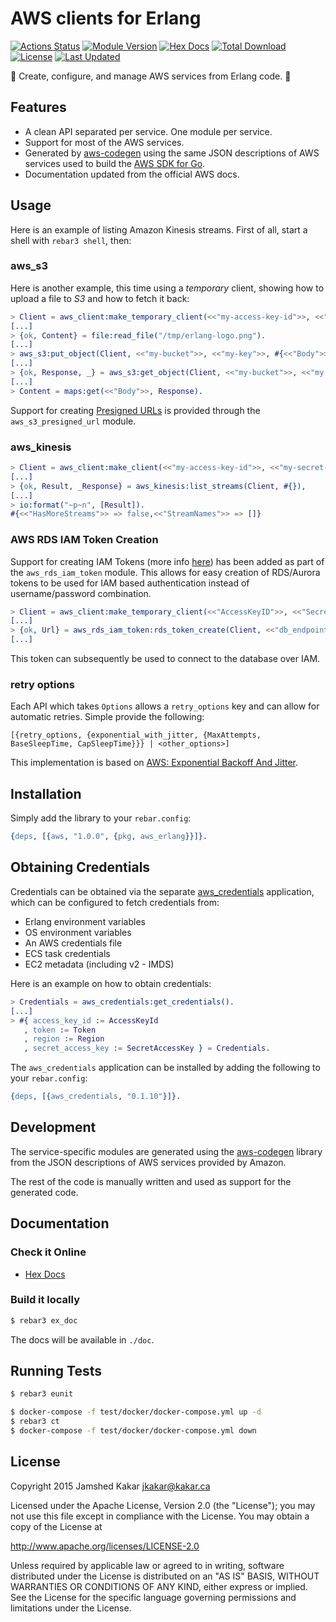 # AWS clients for Erlang

[![Actions Status](https://github.com/aws-beam/aws-erlang/workflows/Build/badge.svg)](https://github.com/aws-beam/aws-erlang/actions)
[![Module Version](https://img.shields.io/hexpm/v/aws_erlang.svg)](https://hex.pm/packages/aws_erlang)
[![Hex Docs](https://img.shields.io/badge/hex-docs-lightgreen.svg)](https://hexdocs.pm/aws_erlang/)
[![Total Download](https://img.shields.io/hexpm/dt/aws_erlang.svg)](https://hex.pm/packages/aws_erlang)
[![License](https://img.shields.io/hexpm/l/aws_erlang.svg)](https://github.com/aws-beam/aws-erlang/blob/master/LICENSE.md)
[![Last Updated](https://img.shields.io/github/last-commit/aws-beam/aws-erlang.svg)](https://github.com/aws-beam/aws-erlang/commits/master)

:rocket: Create, configure, and manage AWS services from Erlang code. :rocket:

## Features

* A clean API separated per service. One module per service.
* Support for most of the AWS services.
* Generated by [aws-codegen](https://github.com/aws-beam/aws-codegen) using the
  same JSON descriptions of AWS services used to build the
  [AWS SDK for Go](https://github.com/aws/aws-sdk-go/tree/master/models/apis).
* Documentation updated from the official AWS docs.

## Usage

Here is an example of listing Amazon Kinesis streams. First of all,
start a shell with `rebar3 shell`, then:
### aws_s3

Here is another example, this time using a _temporary_ client, showing
how to upload a file to _S3_ and how to fetch it back:

```erlang
> Client = aws_client:make_temporary_client(<<"my-access-key-id">>, <<"my-secret-access-key">>, <<"my-token">>, <<"eu-west-1">>).
[...]
> {ok, Content} = file:read_file("/tmp/erlang-logo.png").
[...]
> aws_s3:put_object(Client, <<"my-bucket">>, <<"my-key">>, #{<<"Body">> => Content}).
[...]
> {ok, Response, _} = aws_s3:get_object(Client, <<"my-bucket">>, <<"my-key">>).
[...]
> Content = maps:get(<<"Body">>, Response).
```

Support for creating [Presigned URLs](https://docs.aws.amazon.com/AmazonS3/latest/userguide/ShareObjectPreSignedURL.html) is provided
through the `aws_s3_presigned_url` module.

### aws_kinesis

```erlang
> Client = aws_client:make_client(<<"my-access-key-id">>, <<"my-secret-access-key">>, <<"eu-west-1">>),
[...]
> {ok, Result, _Response} = aws_kinesis:list_streams(Client, #{}),
[...]
> io:format("~p~n", [Result]).
#{<<"HasMoreStreams">> => false,<<"StreamNames">> => []}
```

### AWS RDS IAM Token Creation
Support for creating IAM Tokens (more info [here](https://docs.aws.amazon.com/AmazonRDS/latest/UserGuide/UsingWithRDS.IAMDBAuth.Connecting.html)) has been added as part of the `aws_rds_iam_token` module.
This allows for easy creation of RDS/Aurora tokens to be used for IAM based authentication instead of username/password combination.
```erlang
> Client = aws_client:make_temporary_client(<<"AccessKeyID">>, <<"SecretAccessKey">>, <<"Token">>, <<"eu-west-1">>).
[...]
> {ok, Url} = aws_rds_iam_token:rds_token_create(Client, <<"db_endpoint">>, 5432, <<"db_user">>).
[...]
```

This token can subsequently be used to connect to the database over IAM.

### retry options

Each API which takes `Options` allows a `retry_options` key and can allow for automatic retries.
Simple provide the following:

`[{retry_options, {exponential_with_jitter, {MaxAttempts, BaseSleepTime, CapSleepTime}}} | <other_options>]`

This implementation is based on [AWS: Exponential Backoff And Jitter](https://aws.amazon.com/blogs/architecture/exponential-backoff-and-jitter/).

## Installation

Simply add the library to your `rebar.config`:

```erlang
{deps, [{aws, "1.0.0", {pkg, aws_erlang}}]}.
```

## Obtaining Credentials

Credentials can be obtained via the separate [aws_credentials](https://github.com/aws-beam/aws_credentials) application, which can be configured to fetch credentials from:

* Erlang environment variables
* OS environment variables
* An AWS credentials file
* ECS task credentials
* EC2 metadata (including v2 - IMDS)

Here is an example on how to obtain credentials:

```erlang
> Credentials = aws_credentials:get_credentials().
[...]
> #{ access_key_id := AccessKeyId
   , token := Token
   , region := Region
   , secret_access_key := SecretAccessKey } = Credentials.
```

The `aws_credentials` application can be installed by adding the following to your `rebar.config`:

```erlang
{deps, [{aws_credentials, "0.1.10"}]}.
```

## Development

The service-specific modules are generated using the [aws-codegen](https://github.com/aws-beam/aws-codegen) library from the JSON descriptions of AWS services provided by Amazon.

The rest of the code is manually written and used as support for the generated code.

## Documentation

### Check it Online

* [Hex Docs](https://hexdocs.pm/aws_erlang/)

### Build it locally

```bash
$ rebar3 ex_doc
```

The docs will be available in `./doc`.

## Running Tests

```bash
$ rebar3 eunit
```

```bash
$ docker-compose -f test/docker/docker-compose.yml up -d
$ rebar3 ct
$ docker-compose -f test/docker/docker-compose.yml down
```

## License

Copyright 2015 Jamshed Kakar <jkakar@kakar.ca>

Licensed under the Apache License, Version 2.0 (the "License");
you may not use this file except in compliance with the License.
You may obtain a copy of the License at

  http://www.apache.org/licenses/LICENSE-2.0

Unless required by applicable law or agreed to in writing, software
distributed under the License is distributed on an "AS IS" BASIS,
WITHOUT WARRANTIES OR CONDITIONS OF ANY KIND, either express or implied.
See the License for the specific language governing permissions and
limitations under the License.
